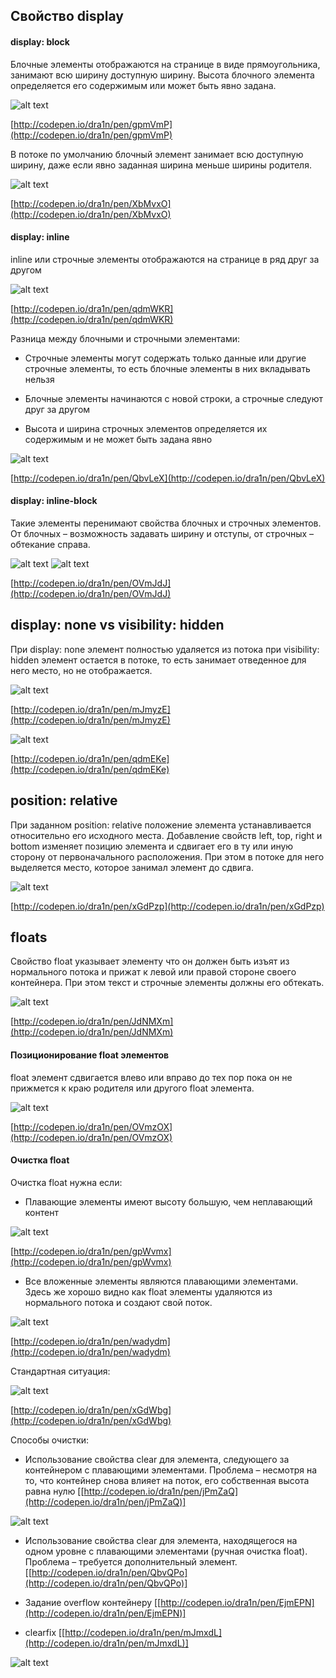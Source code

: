 ## Свойство display

#### display: block

Блочные элементы отображаются на странице в виде прямоугольника, занимают всю ширину доступную ширину. Высота блочного элемента определяется его содержимым или может быть явно задана.

![alt text](/images/display-block.png "display: block")

[http://codepen.io/dra1n/pen/gpmVmP](http://codepen.io/dra1n/pen/gpmVmP)

В потоке по умолчанию блочный элемент занимает всю доступную ширину, даже если явно заданная ширина меньше ширины родителя.

![alt text](/images/display-block-2.png "display: block")

[http://codepen.io/dra1n/pen/XbMvxO](http://codepen.io/dra1n/pen/XbMvxO)

#### display: inline

inline или строчные элементы отображаются на странице в ряд друг за другом


![alt text](/images/display-inline.png "display: inline")

[http://codepen.io/dra1n/pen/qdmWKR](http://codepen.io/dra1n/pen/qdmWKR)


Разница между блочными и строчными элементами:

* Строчные элементы могут содержать только данные или другие строчные элементы, то есть блочные элементы в них вкладывать нельзя

* Блочные элементы начинаются с новой строки, а строчные следуют друг за
  другом

* Высота и ширина строчных элементов определяется их содержимым и не
  может быть задана явно

![alt text](/images/display-inline-2.png "display: inline")

[http://codepen.io/dra1n/pen/QbvLeX](http://codepen.io/dra1n/pen/QbvLeX)

#### display: inline-block

Такие элементы перенимают свойства блочных и строчных элементов. От
блочных – возможность задавать ширину и отступы, от строчных –
обтекание справа.

![alt text](/images/display-inline-block.png "display: inline-block")
![alt text](/images/display-inline-block-2.png "display: inline-block")

[http://codepen.io/dra1n/pen/OVmJdJ](http://codepen.io/dra1n/pen/OVmJdJ)

## display: none vs visibility: hidden

При display: none элемент полностью удаляется из потока при visibility:
hidden элемент остается в потоке, то есть занимает отведенное для него
место, но не отображается.

![alt text](/images/visibility-vs-display.png "visibility vs display")

[http://codepen.io/dra1n/pen/mJmyzE](http://codepen.io/dra1n/pen/mJmyzE)

![alt text](/images/visibility-vs-display-2.png "visibility vs display")

[http://codepen.io/dra1n/pen/qdmEKe](http://codepen.io/dra1n/pen/qdmEKe)


## position: relative

При заданном position: relative положение элемента устанавливается относительно его исходного места. Добавление свойств left, top, right и bottom изменяет позицию элемента и сдвигает его в ту или иную сторону от первоначального расположения. При этом в потоке для него выделяется место, которое занимал элемент до сдвига.

![alt text](/images/position-relative.png "position: relative")

[http://codepen.io/dra1n/pen/xGdPzp](http://codepen.io/dra1n/pen/xGdPzp)

## floats

Свойство float указывает элементу что он должен быть изъят из
нормального потока и прижат к левой или правой стороне своего
контейнера. При этом текст и строчные элементы должны его обтекать.

![alt text](/images/float-right.png "float: right")

[http://codepen.io/dra1n/pen/JdNMXm](http://codepen.io/dra1n/pen/JdNMXm)

#### Позиционирование float элементов

float элемент сдвигается влево или вправо до тех пор пока он не
прижмется к краю родителя или другого float элемента.

![alt text](/images/float-left-2.png "float: left")

[http://codepen.io/dra1n/pen/OVmzOX](http://codepen.io/dra1n/pen/OVmzOX)

#### Очистка float

Очистка float нужна если:

* Плавающие элементы имеют высоту большую, чем неплавающий контент

![alt text](/images/float-right-3.png "float: right")

[http://codepen.io/dra1n/pen/gpWvmx](http://codepen.io/dra1n/pen/gpWvmx)

* Все вложенные элементы являются плавающими элементами. Здесь же хорошо
  видно как float элементы удаляются из нормального потока и создают
свой поток.

![alt text](/images/float-left-4.png "float: left")

[http://codepen.io/dra1n/pen/wadydm](http://codepen.io/dra1n/pen/wadydm)

Стандартная ситуация:

![alt text](/images/float-left-7.png "float: left")

[http://codepen.io/dra1n/pen/xGdWbg](http://codepen.io/dra1n/pen/xGdWbg)

Способы очистки:

* Использование свойства clear для элемента, следующего за контейнером с
  плавающими элементами. Проблема – несмотря на то, что контейнер снова влияет на
поток, его собственная высота равна нулю [[http://codepen.io/dra1n/pen/jPmZaQ](http://codepen.io/dra1n/pen/jPmZaQ)]

![alt text](/images/float-left-5.png "float: left")

* Использование свойства clear для элемента, находящегося на одном
  уровне с плавающими элементами (ручная очистка float). Проблема – требуется дополнительный элемент. [[http://codepen.io/dra1n/pen/QbvQPo](http://codepen.io/dra1n/pen/QbvQPo)]

* Задание overflow контейнеру [[http://codepen.io/dra1n/pen/EjmEPN](http://codepen.io/dra1n/pen/EjmEPN)]

* clearfix [[http://codepen.io/dra1n/pen/mJmxdL](http://codepen.io/dra1n/pen/mJmxdL)]

![alt text](/images/float-left-6.png "float: left")
